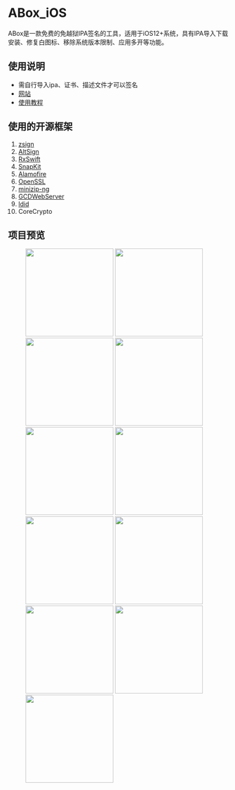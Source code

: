 # ABox_iOS
ABox是一款免费的免越狱IPA签名的工具，适用于iOS12+系统，具有IPA导入下载安装、修复白图标、移除系统版本限制、应用多开等功能。


## 使用说明
* 需自行导入ipa、证书、描述文件才可以签名
* [网站](https://abox.swing1993.cn/)
* [使用教程](https://swing1993.cn/aboxshi-yong-jiao-cheng/)

## 使用的开源框架
1. [zsign](https://github.com/zhlynn/zsign)
2. [AltSign](https://github.com/rileytestut/AltSign)
3. [RxSwift](https://github.com/ReactiveX/RxSwift)
4. [SnapKit](https://github.com/SnapKit/SnapKit)
5. [Alamofire](https://github.com/Alamofire/Alamofire)
6. [OpenSSL](https://github.com/openssl/openssl)
7. [minizip-ng](https://github.com/zlib-ng/minizip-ng)
8. [GCDWebServer](https://github.com/swisspol/GCDWebServer)
9. [ldid](https://github.com/rileytestut/ldid)
10. CoreCrypto

## 项目预览
<figure class="third">
<img src="https://github.com/SWING1993/ABox_iOS/blob/main/Screenshot/Screenshot1.jpeg?raw=true" width=200/>
<img src="https://github.com/SWING1993/ABox_iOS/blob/main/Screenshot/Screenshot2.jpeg?raw=true" width=200/>
<img src="https://github.com/SWING1993/ABox_iOS/blob/main/Screenshot/Screenshot3.jpeg?raw=true" width=200/>
<img src="https://github.com/SWING1993/ABox_iOS/blob/main/Screenshot/Screenshot4.jpeg?raw=true" width=200/>
<img src="https://github.com/SWING1993/ABox_iOS/blob/main/Screenshot/Screenshot5.jpeg?raw=true" width=200/>
<img src="https://github.com/SWING1993/ABox_iOS/blob/main/Screenshot/Screenshot6.jpeg?raw=true" width=200/>
<img src="https://github.com/SWING1993/ABox_iOS/blob/main/Screenshot/Screenshot7.jpeg?raw=true" width=200/>
<img src="https://github.com/SWING1993/ABox_iOS/blob/main/Screenshot/Screenshot8.jpeg?raw=true" width=200/>
<img src="https://github.com/SWING1993/ABox_iOS/blob/main/Screenshot/Screenshot9.jpeg?raw=true" width=200/>
<img src="https://github.com/SWING1993/ABox_iOS/blob/main/Screenshot/Screenshot10.jpeg?raw=true" width=200/>
<img src="https://github.com/SWING1993/ABox_iOS/blob/main/Screenshot/Screenshot11.jpeg?raw=true" width=200/>
</figure>

